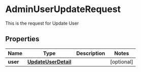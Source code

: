 

# AdminUserUpdateRequest

This is the request for Update User
## Properties

Name | Type | Description | Notes
------------ | ------------- | ------------- | -------------
**user** | [**UpdateUserDetail**](UpdateUserDetail.md) |  |  [optional]



